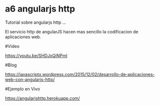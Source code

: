 # a6 angularjs http

Tutorial sobre angularjs http ... 

El servicio http de angularJS hacen mas sencillo la codificacion de aplicaciones web.

#Video 

https://youtu.be/SHDJxQiNPmI

#Blog

https://javascriptx.wordpress.com/2015/12/02/desarrollo-de-aplicaciones-web-con-angularjs-http/

#Ejemplo en Vivo

https://angularjshttp.herokuapp.com/
